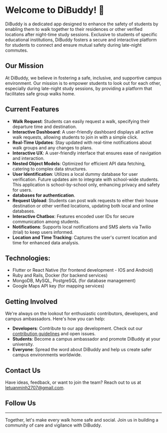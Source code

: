 
# Welcome to DiBuddy! 🌟


DiBuddy is a dedicated app designed to enhance the safety of students by enabling them to walk together to their residences or other verified locations after night-time study sessions. Exclusive to students of specific educational institutions, DiBuddy fosters a secure and interactive platform for students to connect and ensure mutual safety during late-night commutes.

## Our Mission

At DiBuddy, we believe in fostering a safe, inclusive, and supportive campus environment. Our mission is to empower students to look out for each other, especially during late-night study sessions, by providing a platform that facilitates safe group walks home.

## Current Features

- **Walk Request**: Students can easily request a walk, specifying their departure time and destination.
- **Interactive Dashboard**: A user-friendly dashboard displays all active walk requests, allowing students to join in with a simple click.
- **Real-Time Updates**: Stay updated with real-time notifications about walk groups and any changes to plans.
- **Interactive UX**: A user-friendly interface that ensures ease of navigation and interaction.
- **Nested Object Models**: Optimized for efficient API data fetching, catering to complex data structures.
- **User Identification**: Utilizes a local dummy database for user verification. Future updates aim to integrate with school-wide students. This application is school-by-school only, enhancing privacy and safety for users. 
- **databases for authentication**.
- **Request Upload**: Students can post walk requests to either their house destination or other verified locations, updating both local and online databases.
- **Interactive Chatbox**: Features encoded user IDs for secure communication among students.
- **Notifications**: Supports local notifications and SMS alerts via Twilio (trial) to keep users informed.
- **Location and Time Tracking**: Captures the user's current location and time for enhanced data analysis.

## Technologies:
- Flutter or React Native (for frontend development - IOS and Android)
- Ruby and Rails, Docker (for backend services)
- MongoDB, MySQL, PostgreSQL (for database management)
- Google Maps API key (for mapping services)

  
## Getting Involved

We're always on the lookout for enthusiastic contributors, developers, and campus ambassadors. Here's how you can help:

- **Developers**: Contribute to our app development. Check out our [contribution guidelines](/CONTRIBUTING.md) and open issues.
- **Students**: Become a campus ambassador and promote DiBuddy at your university.
- **Everyone**: Spread the word about DiBuddy and help us create safer campus environments worldwide.

## Contact Us

Have ideas, feedback, or want to join the team? Reach out to us at letuanminh2707@gmail.com.

## Follow Us

---

Together, let's make every walk home safe and social. Join us in building a community of care and vigilance with DiBuddy.
